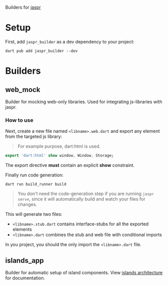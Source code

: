 Builders for [jaspr](https://pub.dev/packages/jaspr)

# Setup

First, add `jaspr_builder` as a dev dependency to your project:

```shell
dart pub add jaspr_builder --dev
```

# Builders

## web_mock

Builder for mocking web-only libraries. Used for integrating js-libraries with jaspr.

### How to use

Next, create a new file named `<libname>.web.dart` and export any
element from the targeted js library:

> For example purpose, dart:html is used.

```dart
export 'dart:html' show window, Window, Storage;
```

The export directive **must** contain an explicit **show** constraint.

Finally run code generation:
```shell
dart run build_runner build
```

> You don't need the code-generation step if you are running `jaspr serve`, since it will automatically
> build and watch your files for changes.

This will generate two files:

- `<libname>.stub.dart` contains interface-stubs for all the exported elements
- `<libname>.dart` combines the stub and web file with conditional imports

In you project, you should the only import the `<libname>.dart` file.

## islands_app

Builder for automatic setup of island components.
View [islands architecture](https://github.com/schultek/jaspr/wiki) for documentation.

